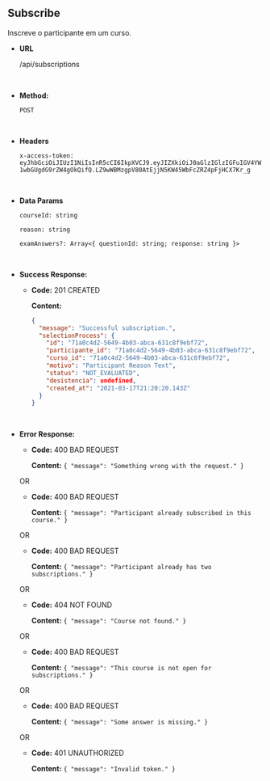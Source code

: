 ## **Subscribe**

Inscreve o participante em um curso.

- **URL**

  /api/subscriptions

</br>

- **Method:**

  `POST`

</br>

- **Headers**

  `x-access-token: eyJhbGciOiJIUzI1NiIsInR5cCI6IkpXVCJ9.eyJIZXkiOiJ0aGlzIGlzIGFuIGV4YW1wbGUgdG9rZW4gOkQifQ.LZ9wWBMzgpV80AtEjjN5KW45WbFcZRZ4pFjHCX7Kr_g`

</br>

- **Data Params**

  `courseId: string`

  `reason: string`

  `examAnswers?: Array<{ questionId: string; response: string }>`

</br>

- **Success Response:**

  - **Code:** 201 CREATED

    **Content:**

    ```json
    {
      "message": "Successful subscription.",
      "selectionProcess": {
        "id": "71a0c4d2-5649-4b03-abca-631c8f9ebf72",
        "participante_id": "71a0c4d2-5649-4b03-abca-631c8f9ebf72",
        "curso_id": "71a0c4d2-5649-4b03-abca-631c8f9ebf72",
        "motivo": "Participant Reason Text",
        "status": "NOT_EVALUATED",
        "desistencia": undefined,
        "created_at": "2021-03-17T21:20:20.143Z"
      }
    }
    ```

</br>

- **Error Response:**

  - **Code:** 400 BAD REQUEST

    **Content:** `{ "message": "Something wrong with the request." }`

  OR

  - **Code:** 400 BAD REQUEST

    **Content:** `{ "message": "Participant already subscribed in this course." }`

  OR

  - **Code:** 400 BAD REQUEST

    **Content:** `{ "message": "Participant already has two subscriptions." }`

  OR

  - **Code:** 404 NOT FOUND

    **Content:** `{ "message": "Course not found." }`

  OR

  - **Code:** 400 BAD REQUEST

    **Content:** `{ "message": "This course is not open for subscriptions." }`

  OR

  - **Code:** 400 BAD REQUEST

    **Content:** `{ "message": "Some answer is missing." }`

  OR

  - **Code:** 401 UNAUTHORIZED

    **Content:** `{ "message": "Invalid token." }`
